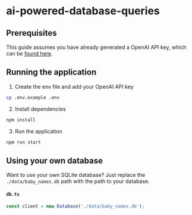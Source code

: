 # ai-powered-database-queries

## Prerequisites

This guide assumes you have already generated a OpenAI API key, which can be [found here](https://platform.openai.com/account/api-keys).

## Running the application

1. Create the env file and add your OpenAI API key

```sh
cp .env.example .env
```

2. Install dependencies

```sh
npm install
```

3. Run the application

```sh
npm run start
```

## Using your own database

Want to use your own SQLite database? Just replace the `./data/baby_names.db` path with the path to your database.

#### **`db.ts`**

```ts
const client = new Database('./data/baby_names.db');
```
